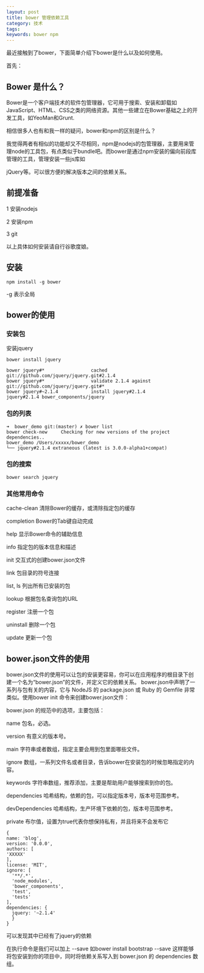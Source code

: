 ```yaml
---
layout: post
title: bower 管理依赖工具
category: 技术
tags:
keywords: bower npm
---
```


最近接触到了bower，下面简单介绍下bower是什么以及如何使用。

首先：

## Bower 是什么？

Bower是一个客户端技术的软件包管理器，它可用于搜索、安装和卸载如JavaScript、HTML、CSS之类的网络资源。其他一些建立在Bower基础之上的开发工具，如YeoMan和Grunt.

相信很多人也有和我一样的疑问，bower和npm的区别是什么？

我觉得两者有相似的功能却又不尽相同，npm是nodejs的包管理器，主要用来管理node的工具包，有点类似于bundle吧。而bower是通过npm安装的偏向前段库管理的工具，管理安装一些js库如

jQuery等。可以很方便的解决版本之间的依赖关系。

## 前提准备

1 安装nodejs

2 安装npm

3 git

以上具体如何安装请自行谷歌度娘。

## 安装

```
npm install -g bower
```
-g 表示全局

## bower的使用

### 安装包

安装jquery

```
bower install jquery

bower jquery#*                 cached git://github.com/jquery/jquery.git#2.1.4
bower jquery#*                 validate 2.1.4 against git://github.com/jquery/jquery.git#*
bower jquery#~2.1.4            install jquery#2.1.4
jquery#2.1.4 bower_components/jquery

```

### 包的列表

```
➜  bower_demo git:(master) ✗ bower list
bower check-new     Checking for new versions of the project dependencies..
bower_demo /Users/xxxxx/bower_demo
└── jquery#2.1.4 extraneous (latest is 3.0.0-alpha1+compat)

```

### 包的搜索

```
bower search jquery
```

### 其他常用命令

cache-clean    清除Bower的缓存，或清除指定包的缓存

completion     Bower的Tab键自动完成

help           显示Bower命令的辅助信息

info           指定包的版本信息和描述

init           交互式的创建bower.json文件

link           包目录的符号连接

list, ls       列出所有已安装的包

lookup         根据包名查询包的URL

register       注册一个包

uninstall      删除一个包

update         更新一个包

## bower.json文件的使用
bower.json文件的使用可以让包的安装更容易，你可以在应用程序的根目录下创建一个名为“bower.json”的文件，并定义它的依赖关系。
bower.json中声明了一系列与包有关的内容，它与 NodeJS 的 package.json 或 Ruby 的 Gemfile  非常类似。使用bower init 命令来创建bower.json文件：

bower.json 的规范中的选项，主要包括：

name 包名，必选。

version 有意义的版本号。

main 字符串或者数组，指定主要会用到包里面哪些文件。

ignore 数组，一系列文件名或者目录，告诉bower在安装包的时候忽略指定的内容。

keywords 字符串数组，推荐添加，主要是帮助用户能够搜索到你的包。

dependencies 哈希结构，依赖的包，可以指定版本号，版本号范围参考。

devDependencies 哈希结构，生产环境下依赖的包，版本号范围参考。

private 布尔值，设置为true代表你想保持私有，并且将来不会发布它

```
{
name: 'blog',
version: '0.0.0',
authors: [
'XXXXX'
],
license: 'MIT',
ignore: [
  '**/.*',
  'node_modules',
  'bower_components',
  'test',
  'tests'
],
dependencies: {
  jquery: '~2.1.4'
  }
}
```

可以发现其中已经有了jquery的依赖

在执行命令是我们可以加上 --save 如bower install bootstrap --save 这样能够将包安装到你的项目中，同时将依赖关系写入到 bower.json 的 dependencies 数组。
